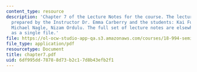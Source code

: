 ```yaml
---
content_type: resource
description: 'Chapter 7 of the Lecture Notes for the course. The lecture notes were
  prepared by the Instructor Dr. Emma Carberry and the students: Kai Fung, David Glasser,
  Michael Nagle, Nizam Ordulu. The full set of lecture notes are elsewhere available
  as a single file.'
file: https://ol-ocw-studio-app-qa.s3.amazonaws.com/courses/18-994-seminar-in-geometry-fall-2004/6df995dd78788d73b2c17d8b43efb2f1_chapter7.pdf
file_type: application/pdf
resourcetype: Document
title: chapter7.pdf
uid: 6df995dd-7878-8d73-b2c1-7d8b43efb2f1
---
```

